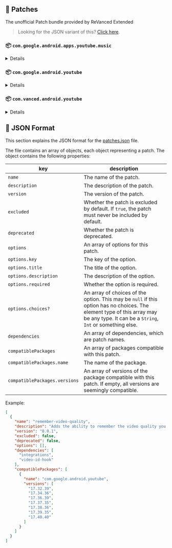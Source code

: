 ## 🧩 Patches

The unofficial Patch bundle provided by ReVanced Extended

> Looking for the JSON variant of this? [Click here](patches.json).

### 📦 `com.google.android.apps.youtube.music`
<details>

| 💊 Patch | 📜 Description | 🏹 Target Version |
|:--------:|:--------------:|:-----------------:|
| `minimized-playback-music` | Enables minimized playback on Kids music. | 5.28.51 |
| `tasteBuilder-remover` | Removes the "Tell us which artists you like" card from the home screen. | 5.28.51 |
| `hide-get-premium` | Removes all "Get Premium" evidences from the avatar menu. | 5.28.51 |
| `custom-branding-music-red` | Changes the YouTube Music launcher icon to your choice (defaults to ReVanced Red). | all |
| `custom-branding-music-decipher3114` | Changes the YouTube Music launcher icon to your choice (decipher3114). | all |
| `compact-header` | Hides the music category bar at the top of the homepage. | 5.28.51 |
| `upgrade-button-remover` | Removes the upgrade tab from the pivot bar. | 5.28.51 |
| `background-play` | Enables playing music in the background. | 5.28.51 |
| `music-microg-support` | Allows YouTube Music ReVanced to run without root and under a different package name. | 5.28.51 |
| `custom-package-name-music` | Allows ReVanced Extended Music to run under a different package name than ReVanced Music (NON-ROOT users only!). | 5.28.51 |
| `music-video-ads` | Removes ads in the music player. | 5.28.51 |
| `codecs-unlock` | Adds more audio codec options. The new audio codecs usually result in better audio quality. | 5.28.51 |
| `exclusive-audio-playback` | Enables the option to play music without video. | 5.28.51 |
| `tablet-mode` | Unlocks landscape mode. | 5.28.51 |
| `black-navbar` | Sets the navigation bar color to black. | 5.28.51 |
</details>

### 📦 `com.google.android.youtube`
<details>

| 💊 Patch | 📜 Description | 🏹 Target Version |
|:--------:|:--------------:|:-----------------:|
| `swipe-controls` | Adds volume and brightness swipe controls. | 17.40.40 |
| `overlay-buttons` | Add overlay buttons for YouTube - copy, copy with timestamp, repeat, download. | 17.40.40 |
| `overlay-buttons-alternative-icon` | Use alternative Icons for the overlay buttons. | 17.40.40 |
| `seekbar-tapping` | Enables tap-to-seek on the seekbar of the video player. | 17.40.40 |
| `disable-create-button` | Hides the create button in the navigation bar. | 17.40.40 |
| `hide-cast-button` | Hides the cast button in the video player. | all |
| `return-youtube-dislike` | Shows the dislike count of videos using the Return YouTube Dislike API. | 17.40.40 |
| `hide-autoplay-button` | Hides the autoplay button in the video player. | 17.40.40 |
| `hide-captions-button` | Hides the captions button in the video player. | 17.40.40 |
| `disable-startup-shorts-player` | Disables playing YouTube Shorts when launching YouTube. | 17.40.40 |
| `custom-branding-red` | Changes the YouTube launcher icon to your choice (defaults to ReVanced Red). | all |
| `custom-branding-blue` | Changes the YouTube launcher icon to your choice (ReVanced Blue). | all |
| `custom-branding-decipher3114` | Changes the YouTube launcher icon to your choice (decipher3114). | all |
| `custom-branding-name` | Changes the YouTube launcher name to your choice (defaults to ReVanced Extended). | all |
| `amoled` | Enables pure black theme. | all |
| `materialyou` | Enables MaterialYou theme for Android 12+. | all |
| `remove-playerbutton-background` | Disable Player Button Overlay Background. | all |
| `hide-pip-notification` | Disable pip notification when you first launch pip mode. | 17.40.40 |
| `extended` | Add ReVanced Extended Features. | 17.40.40 |
| `old-quality-layout` | Enables the original quality flyout menu. | 17.40.40 |
| `hide-shorts-button` | Hides the shorts button on the navigation bar. | 17.40.40 |
| `hide-watermark` | Hides creator's watermarks on videos. | 17.40.40 |
| `hide-email-address` | Hides the email address in the account switcher. | 17.40.40 |
| `sponsorblock` | Integrate SponsorBlock. | 17.40.40 |
| `enable-wide-searchbar` | Replaces the search icon with a wide search bar. This will hide the YouTube logo when active. | 17.40.40 |
| `tablet-mini-player` | Enables the tablet mini player layout. | 17.40.40 |
| `disable-auto-captions` | Disable forced captions from being automatically enabled. | 17.40.40 |
| `minimized-playback` | Enables minimized and background playback. | 17.40.40 |
| `client-spoof` | Spoofs the YouTube or Vanced client to prevent playback issues. | all |
| `client-spoof-v2` | Spoof the YouTube client version to prevent fullscreen rotation issue. | 17.40.40 |
| `translations` | Add Crowdin Translations. | all |
| `custom-video-buffer` | Lets you change the buffers of videos. | 17.40.40 |
| `always-autorepeat` | Always repeats the playing video again. | 17.40.40 |
| `microg-support` | Allows YouTube ReVanced to run without root and under a different package name with Vanced MicroG. | 17.40.40 |
| `custom-package-name` | Allows ReVanced Extended to run under a different package name than ReVanced (NON-ROOT users only!). | 17.40.40 |
| `settings` | Adds settings for ReVanced to YouTube. | all |
| `custom-playback-speed` | Adds more video playback speed options. | 17.40.40 |
| `hdr-auto-brightness` | Makes the brightness of HDR videos follow the system default. | 17.40.40 |
| `hide-button-container` | Removes button container. | 17.40.40 |
| `optimize-resource` | Optimize resources to make your app lightweight, Add missing translations to YouTube. | all |
| `remember-video-quality` | Adds the ability to remember the video quality you chose in the video quality flyout. | 17.40.40 |
| `default-video-speed` | Adds the ability to set default video speed. | 17.40.40 |
| `video-ads` | Removes ads in the video player. | 17.40.40 |
| `general-ads` | Removes general ads. | 17.40.40 |
| `hide-infocard-suggestions` | Hides infocards in videos. | 17.40.40 |
</details>

### 📦 `com.vanced.android.youtube`
<details>

| 💊 Patch | 📜 Description | 🏹 Target Version |
|:--------:|:--------------:|:-----------------:|
| `client-spoof` | Spoofs the YouTube or Vanced client to prevent playback issues. | all |
</details>



## 📝 JSON Format

This section explains the JSON format for the [patches.json](patches.json) file.

The file contains an array of objects, each object representing a patch. The object contains the following properties:

| key                           | description                                                                                                                                                                           |
|-------------------------------|---------------------------------------------------------------------------------------------------------------------------------------------------------------------------------------|
| `name`                        | The name of the patch.                                                                                                                                                                |
| `description`                 | The description of the patch.                                                                                                                                                         |
| `version`                     | The version of the patch.                                                                                                                                                             |
| `excluded`                    | Whether the patch is excluded by default. If `true`, the patch must never be included by default.                                                                                     |
| `deprecated`                  | Whether the patch is deprecated.                                                                                                                                                      |
| `options`                     | An array of options for this patch.                                                                                                                                                   |
| `options.key`                 | The key of the option.                                                                                                                                                                |
| `options.title`               | The title of the option.                                                                                                                                                              |
| `options.description`         | The description of the option.                                                                                                                                                        |
| `options.required`            | Whether the option is required.                                                                                                                                                       |
| `options.choices?`            | An array of choices of the option. This may be `null` if this option has no choices. The element type of this array may be any type. It can be a `String`, `Int` or something else.   |
| `dependencies`                | An array of dependencies, which are patch names.                                                                                                                                      |
| `compatiblePackages`          | An array of packages compatible with this patch.                                                                                                                                      |
| `compatiblePackages.name`     | The name of the package.                                                                                                                                                              |
| `compatiblePackages.versions` | An array of versions of the package compatible with this patch. If empty, all versions are seemingly compatible.                                                                      |

Example:

```json
[
  {
    "name": "remember-video-quality",
    "description": "Adds the ability to remember the video quality you chose in the video quality flyout.",
    "version": "0.0.1",
    "excluded": false,
    "deprecated": false,
    "options": [],
    "dependencies": [
      "integrations",
      "video-id-hook"
    ],
    "compatiblePackages": [
      {
        "name": "com.google.android.youtube",
        "versions": [
          "17.32.39",
          "17.34.36",
          "17.36.39",
          "17.37.35",
          "17.38.36",
          "17.39.35",
          "17.40.40"
        ]
      }
    ]
  }
]
```